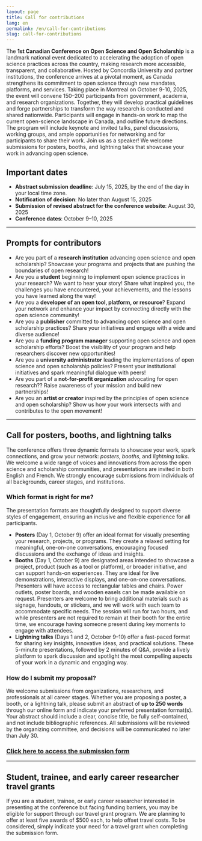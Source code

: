 ```yaml
---
layout: page
title: Call for contributions
lang: en
permalink: /en/call-for-contributions
slug: call-for-contributions
---
```

The **1st Canadian Conference on Open Science and Open Scholarship** is a landmark national event dedicated to accelerating the adoption of open science practices across the country, making research more accessible, transparent, and collaborative. Hosted by Concordia University and partner institutions, the conference arrives at a pivotal moment, as Canada strengthens its commitment to open science through new mandates, platforms, and services. Taking place in Montreal on October 9-10, 2025, the event will convene 150–200 participants from government, academia, and research organizations. Together, they will develop practical guidelines and forge partnerships to transform the way research is conducted and shared nationwide. Participants will engage in hands-on work to map the current open-science landscape in Canada, and outline future directions. The program will include keynote and invited talks, panel discussions, working groups, and ample opportunities for networking and for participants to share their work. Join us as a speaker! We welcome submissions for posters, booths, and lightning talks that showcase your work in advancing open science. 

## Important dates

- **Abstract submission deadline**: July 15, 2025, by the end of the day in your local time zone.
- **Notification of decision**: No later than August 15, 2025
- **Submission of revised abstract for the conference website**: August 30, 2025
- **Conference dates**: October 9–10, 2025

---

## Prompts for contributors

- Are you part of a **research institution** advancing open science and open scholarship? Showcase your programs and projects that are pushing the boundaries of open research!
- Are you a **student** beginning to implement open science practices in your research? We want to hear your story! Share what inspired you, the challenges you have encountered, your achievements, and the lessons you have learned along the way! 
- Are you a **developer of an open tool, platform, or resource**? Expand your network and enhance your impact by connecting directly with the open science community!
- Are you a **publisher** committed to advancing open science and open scholarship practices? Share your initiatives and engage with a wide and diverse audience!
- Are you a **funding program manager** supporting open science and open scholarship efforts? Boost the visibility of your program and help researchers discover new opportunities!
- Are you a **university administrator** leading the implementations of  open science and open scholarship policies? Present your institutional initiatives and spark meaningful dialogue with peers!
- Are you part of a **not-for-profit organization** advocating for open research?? Raise awareness of your mission and build new partnerships!
- Are you an **artist or creator** inspired by the principles of open science and open scholarship? Show us how your work intersects with and contributes to the open movement! 

--- 

## Call for posters, booths, and lightning talks

The conference offers three dynamic formats to showcase your work, spark connections, and grow your network: *posters*, *booths*, and *lightning talks*. We welcome a wide range of voices and innovations from across the open science and scholarship communities, and presentations are invited in both English and French. We strongly encourage submissions from individuals of all backgrounds, career stages, and institutions.

### Which format is right for me? 

The presentation formats are thoughtfully designed to support diverse styles of engagement, ensuring an inclusive and flexible experience for all participants.

- **Posters** (Day 1, October 9) offer an ideal format for visually presenting your research, projects, or programs. They create a relaxed setting for meaningful, one-on-one conversations, encouraging focused discussions and the exchange of ideas and insights.
- **Booths** (Day 1, October 9) are designated areas intended to showcase a project, product (such as a tool or platform), or broader initiative, and can support hands-on experiences. They are ideal for live demonstrations, interactive displays, and one-on-one conversations. Presenters will have access to rectangular tables and chairs. Power outlets, poster boards, and wooden easels can be made available on request. Presenters are welcome to bring additional materials such as signage, handouts, or stickers, and we will work with each team to accommodate specific needs. The session will run for two hours, and while presenters are not required to remain at their booth for the entire time, we encourage having someone present during key moments to engage with attendees.
- **Lightning talks** (Days 1 and 2, October 9–10) offer a fast-paced format for sharing key insights, innovative ideas, and practical solutions. These 5-minute presentations, followed by 2 minutes of Q&A, provide a lively platform to spark discussion and spotlight the most compelling aspects of your work in a dynamic and engaging way.

### How do I submit my proposal? 

We welcome submissions from organizations, researchers, and professionals at all career stages. Whether you are proposing a poster, a booth, or a lightning talk, please submit an abstract of **up to 250 words** through our online form and indicate your preferred presentation format(s). Your abstract should include a clear, concise title, be fully self-contained, and not include bibliographic references. All submissions will be reviewed by the organizing committee, and decisions will be communicated no later than July 30. 

### [**Click here to access the submission form**](https://oscanada.github.io/submission_form)

--- 

## Student, trainee, and early career researcher travel grants

If you are a student, trainee, or early career researcher interested in presenting at the conference but facing funding barriers, you may be eligible for support through our travel grant program. We are planning to offer at least five awards of $500 each, to help offset travel costs. To be considered, simply indicate your need for a travel grant when completing the submission form. 

